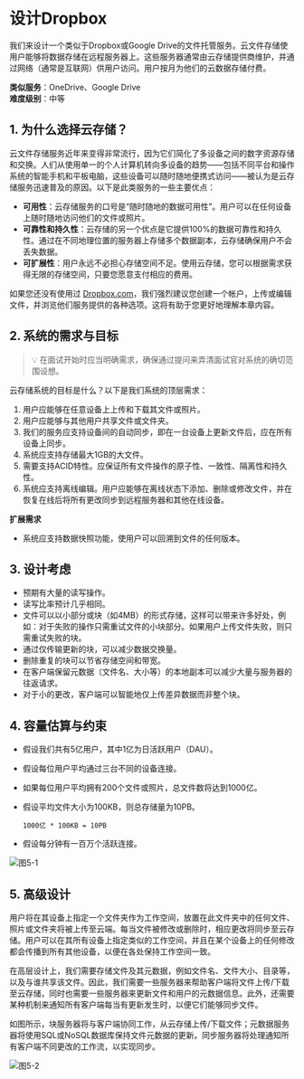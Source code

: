 # 设计Dropbox

我们来设计一个类似于Dropbox或Google Drive的文件托管服务。云文件存储使用户能够将数据存储在远程服务器上。这些服务器通常由云存储提供商维护，并通过网络（通常是互联网）供用户访问。用户按月为他们的云数据存储付费。

**类似服务**：OneDrive、Google Drive  
**难度级别**：中等

## 1. 为什么选择云存储？

云文件存储服务近年来变得非常流行，因为它们简化了多设备之间的数字资源存储和交换。人们从使用单一的个人计算机转向多设备的趋势——包括不同平台和操作系统的智能手机和平板电脑，这些设备可以随时随地便携式访问——被认为是云存储服务迅速普及的原因。以下是此类服务的一些主要优点：

- **可用性**：云存储服务的口号是“随时随地的数据可用性”。用户可以在任何设备上随时随地访问他们的文件或照片。
- **可靠性和持久性**：云存储的另一个优点是它提供100%的数据可靠性和持久性。通过在不同地理位置的服务器上存储多个数据副本，云存储确保用户不会丢失数据。
- **可扩展性**：用户永远不必担心存储空间不足。使用云存储，您可以根据需求获得无限的存储空间，只要您愿意支付相应的费用。

如果您还没有使用过 [Dropbox.com](https://www.dropbox.com/)，我们强烈建议您创建一个帐户，上传或编辑文件，并浏览他们服务提供的各种选项。这将有助于您更好地理解本章内容。

## 2. 系统的需求与目标

>💡 在面试开始时应当明确需求，确保通过提问来弄清面试官对系统的确切范围设想。

云存储系统的目标是什么？以下是我们系统的顶层需求：

1. 用户应能够在任意设备上上传和下载其文件或照片。
2. 用户应能够与其他用户共享文件或文件夹。
3. 我们的服务应支持设备间的自动同步，即在一台设备上更新文件后，应在所有设备上同步。
4. 系统应支持存储最大1GB的大文件。
5. 需要支持ACID特性。应保证所有文件操作的原子性、一致性、隔离性和持久性。
6. 系统应支持离线编辑。用户应能够在离线状态下添加、删除或修改文件，并在恢复在线后将所有更改同步到远程服务器和其他在线设备。

**扩展需求**  
- 系统应支持数据快照功能，使用户可以回溯到文件的任何版本。

## 3. 设计考虑

- 预期有大量的读写操作。
- 读写比率预计几乎相同。
- 文件可以以小部分或块（如4MB）的形式存储，这样可以带来许多好处，例如：对于失败的操作只需重试文件的小块部分。如果用户上传文件失败，则只需重试失败的块。
- 通过仅传输更新的块，可以减少数据交换量。
- 删除重复的块可以节省存储空间和带宽。
- 在客户端保留元数据（文件名、大小等）的本地副本可以减少大量与服务器的往返请求。
- 对于小的更改，客户端可以智能地仅上传差异数据而非整个块。

## 4. 容量估算与约束

- 假设我们共有5亿用户，其中1亿为日活跃用户（DAU）。
- 假设每位用户平均通过三台不同的设备连接。
- 如果每位用户平均拥有200个文件或照片，总文件数将达到1000亿。
- 假设平均文件大小为100KB，则总存储量为10PB。

  `1000亿 * 100KB = 10PB`

- 假设每分钟有一百万个活跃连接。

![图5-1](/grokking/f5-1.png)

## 5. 高级设计

用户将在其设备上指定一个文件夹作为工作空间，放置在此文件夹中的任何文件、照片或文件夹将被上传至云端。每当文件被修改或删除时，相应更改将同步至云存储。用户可以在其所有设备上指定类似的工作空间，并且在某个设备上的任何修改都会传播到所有其他设备，以便在各处保持工作空间一致。

在高层设计上，我们需要存储文件及其元数据，例如文件名、文件大小、目录等，以及与谁共享该文件。因此，我们需要一些服务器来帮助客户端将文件上传/下载至云存储，同时也需要一些服务器来更新文件和用户的元数据信息。此外，还需要某种机制来通知所有客户端每当有更新发生时，以便它们能够同步文件。

如图所示，块服务器将与客户端协同工作，从云存储上传/下载文件；元数据服务器将使用SQL或NoSQL数据库保持文件元数据的更新。同步服务器将处理通知所有客户端不同更改的工作流，以实现同步。

![图5-2](/grokking/f5-2.png)

